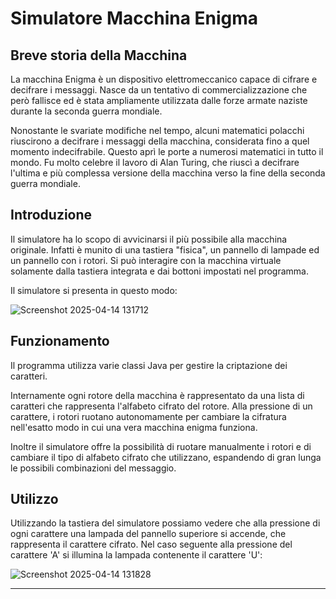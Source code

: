 # Simulatore Macchina Enigma

## Breve storia della Macchina
La macchina Enigma è un dispositivo elettromeccanico capace di cifrare e decifrare i messaggi.
Nasce da un tentativo di commercializzazione che però fallisce ed è stata ampliamente utilizzata dalle forze armate naziste durante la seconda guerra mondiale.

Nonostante le svariate modifiche nel tempo, alcuni matematici polacchi riuscirono a decifrare i messaggi della macchina, considerata fino a quel momento indecifrabile.
Questo aprì le porte a numerosi matematici in tutto il mondo. Fu molto celebre il lavoro di Alan Turing, che riuscì a decifrare l'ultima e più complessa versione della macchina verso la fine della seconda guerra mondiale.

## Introduzione
Il simulatore ha lo scopo di avvicinarsi il più possibile alla macchina originale. Infatti è munito di una tastiera "fisica", un pannello di lampade ed un pannello con i rotori. Si può interagire con la macchina virtuale solamente dalla tastiera integrata e dai bottoni impostati nel programma.

Il simulatore si presenta in questo modo:

![Screenshot 2025-04-14 131712](https://github.com/user-attachments/assets/ee11bdee-a55f-405a-a449-5860dad7d31c)

## Funzionamento
Il programma utilizza varie classi Java per gestire la criptazione dei caratteri.

Internamente ogni rotore della macchina è rappresentato da una lista di caratteri che rappresenta l'alfabeto cifrato del rotore. Alla pressione di un carattere, i rotori ruotano autonomamente per cambiare la cifratura nell'esatto modo in cui una vera macchina enigma funziona.

Inoltre il simulatore offre la possibilità di ruotare manualmente i rotori e di cambiare il tipo di alfabeto cifrato che utilizzano, espandendo di gran lunga le possibili combinazioni del messaggio.

## Utilizzo
Utilizzando la tastiera del simulatore possiamo vedere che alla pressione di ogni carattere una lampada del pannello superiore si accende, che rappresenta il carattere cifrato. Nel caso seguente alla pressione del carattere 'A' si illumina la lampada contenente il carattere 'U':

![Screenshot 2025-04-14 131828](https://github.com/user-attachments/assets/77f84f2f-c374-452f-92f7-3d59ce4a244a)

---
